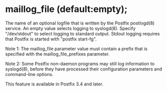 # maillog_file (default:empty); 

 The name of an optional logfile that is written by the Postfix
postlogd(8) service. An empty value selects logging to syslogd(8).
Specify "/dev/stdout" to select logging to standard output. Stdout
logging requires that Postfix is started with "postfix start-fg".


 Note 1: The maillog_file parameter value must contain a prefix
that is specified with the maillog_file_prefixes parameter. 

 Note 2: Some Postfix non-daemon programs may still log information
to syslogd(8), before they have processed their configuration
parameters and command-line options. 

 This feature is available in Postfix 3.4 and later. 


